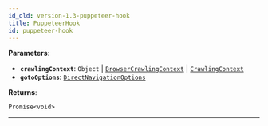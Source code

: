 ```yaml
---
id_old: version-1.3-puppeteer-hook
title: PuppeteerHook
id: puppeteer-hook
---
```


<a name="puppeteerhook"></a>

**Parameters**:

-   **`crawlingContext`**: `Object` | [`BrowserCrawlingContext`](../typedefs/browser-crawling-context) |
    [`CrawlingContext`](../typedefs/crawling-context)
-   **`gotoOptions`**: [`DirectNavigationOptions`](../typedefs/direct-navigation-options)

**Returns**:

`Promise<void>`

---

